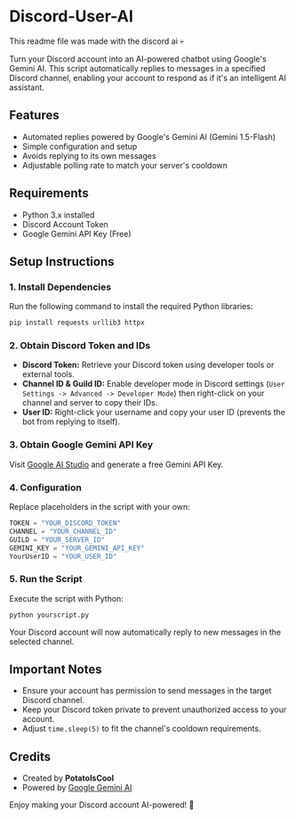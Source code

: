 # Discord-User-AI

This readme file was made with the discord ai 💀

Turn your Discord account into an AI-powered chatbot using Google's Gemini AI. This script automatically replies to messages in a specified Discord channel, enabling your account to respond as if it's an intelligent AI assistant.

## Features

- Automated replies powered by Google's Gemini AI (Gemini 1.5-Flash)
- Simple configuration and setup
- Avoids replying to its own messages
- Adjustable polling rate to match your server's cooldown

## Requirements

- Python 3.x installed
- Discord Account Token
- Google Gemini API Key (Free)

## Setup Instructions

### 1. Install Dependencies

Run the following command to install the required Python libraries:

```bash
pip install requests urllib3 httpx
```

### 2. Obtain Discord Token and IDs

- **Discord Token:** Retrieve your Discord token using developer tools or external tools.
- **Channel ID & Guild ID:** Enable developer mode in Discord settings (`User Settings -> Advanced -> Developer Mode`) then right-click on your channel and server to copy their IDs.
- **User ID:** Right-click your username and copy your user ID (prevents the bot from replying to itself).

### 3. Obtain Google Gemini API Key

Visit [Google AI Studio](https://aistudio.google.com/apikey) and generate a free Gemini API Key.

### 4. Configuration

Replace placeholders in the script with your own:

```python
TOKEN = "YOUR_DISCORD_TOKEN"
CHANNEL = "YOUR_CHANNEL_ID"
GUILD = "YOUR_SERVER_ID"
GEMINI_KEY = "YOUR_GEMINI_API_KEY"
YourUserID = "YOUR_USER_ID"
```

### 5. Run the Script

Execute the script with Python:

```bash
python yourscript.py
```

Your Discord account will now automatically reply to new messages in the selected channel.

## Important Notes

- Ensure your account has permission to send messages in the target Discord channel.
- Keep your Discord token private to prevent unauthorized access to your account.
- Adjust `time.sleep(5)` to fit the channel's cooldown requirements.

## Credits

- Created by **PotatoIsCool**
- Powered by [Google Gemini AI](https://aistudio.google.com)

Enjoy making your Discord account AI-powered! 🚀

